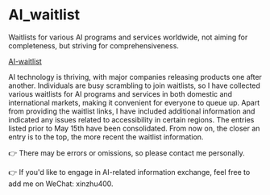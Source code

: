 # AI_waitlist
Waitlists for various AI programs and services worldwide, not aiming for completeness, but striving for comprehensiveness.

[AI-waitlist](https://www.notion.so/7b80cf9c071345b8b9466ed34cf17907)

AI technology is thriving, with major companies releasing products one after another. Individuals are busy scrambling to join waitlists, so I have collected various waitlists for AI programs and services in both domestic and international markets, making it convenient for everyone to queue up.
Apart from providing the waitlist links, I have included additional information and indicated any issues related to accessibility in certain regions.
The entries listed prior to May 15th have been consolidated. From now on, the closer an entry is to the top, the more recent the waitlist information.

👉 There may be errors or omissions, so please contact me personally.

👉 If you'd like to engage in AI-related information exchange, feel free to add me on WeChat: xinzhu400.
